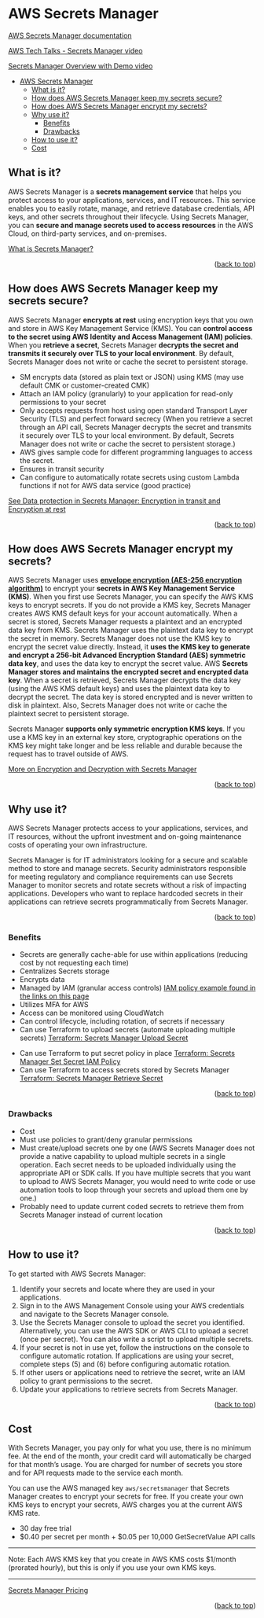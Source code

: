 # AWS Secrets Manager

[AWS Secrets Manager documentation](https://aws.amazon.com/secrets-manager/)

[AWS Tech Talks - Secrets Manager video](https://www.youtube.com/watch?v=Y3Gn_iP3FlE)

[Secrets Manager Overview with Demo video](https://www.youtube.com/watch?v=GwVWWn2ZKj0)

- [AWS Secrets Manager](#aws-secrets-manager)
  - [What is it?](#what-is-it)
  - [How does AWS Secrets Manager keep my secrets secure?](#how-does-aws-secrets-manager-keep-my-secrets-secure)
  - [How does AWS Secrets Manager encrypt my secrets?](#how-does-aws-secrets-manager-encrypt-my-secrets)
  - [Why use it?](#why-use-it)
    - [Benefits](#benefits)
    - [Drawbacks](#drawbacks)
  - [How to use it?](#how-to-use-it)
  - [Cost](#cost)

## What is it?

AWS Secrets Manager is a **secrets management service** that helps you protect access to your applications, services, and IT resources. This service enables you to easily rotate, manage, and retrieve database credentials, API keys, and other secrets throughout their lifecycle. Using Secrets Manager, you can **secure and manage secrets used to access resources** in the AWS Cloud, on third-party services, and on-premises.

[What is Secrets Manager?](https://docs.aws.amazon.com/secretsmanager/latest/userguide/intro.html)

<p align="right">(<a href="#aws-secrets-manager">back to top</a>)</p>

## How does AWS Secrets Manager keep my secrets secure?

AWS Secrets Manager **encrypts at rest** using encryption keys that you own and store in AWS Key Management Service (KMS). You can **control access to the secret using AWS Identity and Access Management (IAM) policies**. When you **retrieve a secret**, Secrets Manager **decrypts the secret and transmits it securely over TLS to your local environment**. By default, Secrets Manager does not write or cache the secret to persistent storage.

- SM encrypts data (stored as plain text or JSON) using KMS (may use default CMK or customer-created CMK)
- Attach an IAM policy (granularly) to your application for read-only permissions to your secret
- Only accepts requests from host using open standard Transport Layer Security (TLS) and perfect forward secrecy (When you retrieve a secret through an API call, Secrets Manager decrypts the secret and transmits it securely over TLS to your local environment. By default, Secrets Manager does not write or cache the secret to persistent storage.)
- AWS gives sample code for different programming languages to access the secret.
- Ensures in transit security
- Can configure to automatically rotate secrets using custom Lambda functions if not for AWS data service (good practice)

[See Data protection in Secrets Manager: Encryption in transit and Encryption at rest](https://docs.aws.amazon.com/secretsmanager/latest/userguide/data-protection.html)

<p align="right">(<a href="#aws-secrets-manager">back to top</a>)</p>

## How does AWS Secrets Manager encrypt my secrets?

AWS Secrets Manager uses [**envelope encryption (AES-256 encryption algorithm)**](https://docs.aws.amazon.com/kms/latest/developerguide/concepts.html#enveloping) to encrypt your **secrets in AWS Key Management Service (KMS)**.
When you first use Secrets Manager, you can specify the AWS KMS keys to encrypt secrets. If you do not provide a KMS key, Secrets Manager creates AWS KMS default keys for your account automatically. When a secret is stored, Secrets Manager requests a plaintext and an encrypted data key from KMS. Secrets Manager uses the plaintext data key to encrypt the secret in memory. Secrets Manager does not use the KMS key to encrypt the secret value directly. Instead, it **uses the KMS key to generate and encrypt a 256-bit Advanced Encryption Standard (AES) symmetric data key**, and uses the data key to encrypt the secret value. AWS **Secrets Manager stores and maintains the encrypted secret and encrypted data key**. When a secret is retrieved, Secrets Manager decrypts the data key (using the AWS KMS default keys) and uses the plaintext data key to decrypt the secret. The data key is stored encrypted and is never written to disk in plaintext. Also, Secrets Manager does not write or cache the plaintext secret to persistent storage.

Secrets Manager **supports only symmetric encryption KMS keys**. If you use a KMS key in an external key store, cryptographic operations on the KMS key might take longer and be less reliable and durable because the request has to travel outside of AWS.

[More on Encryption and Decryption with Secrets Manager](https://docs.aws.amazon.com/secretsmanager/latest/userguide/security-encryption.html)

<p align="right">(<a href="#aws-secrets-manager">back to top</a>)</p>

## Why use it?

AWS Secrets Manager protects access to your applications, services, and IT resources, without the upfront investment and on-going maintenance costs of operating your own infrastructure.

Secrets Manager is for IT administrators looking for a secure and scalable method to store and manage secrets. Security administrators responsible for meeting regulatory and compliance requirements can use Secrets Manager to monitor secrets and rotate secrets without a risk of impacting applications. Developers who want to replace hardcoded secrets in their applications can retrieve secrets programmatically from Secrets Manager.

<p align="right">(<a href="#aws-secrets-manager">back to top</a>)</p>

### Benefits

- Secrets are generally cache-able for use within applications (reducing cost by not requesting each time)
- Centralizes Secrets storage
- Encrypts data
- Managed by IAM (granular access controls) [IAM policy example found in the links on this page](https://docs.aws.amazon.com/secretsmanager/latest/userguide/infrastructure-security.html)
- Utilizes MFA for AWS
- Access can be monitored using CloudWatch
- Can control lifecycle, including rotation, of secrets if necessary
- Can use Terraform to upload secrets (automate uploading multiple secrets) [Terraform: Secrets Manager Upload Secret](https://registry.terraform.io/providers/hashicorp/aws/latest/docs/resources/secretsmanager_secret)
<!--
secrets.tfvars file:
```
secrets = [
  {
    name  = "secret1"
    value = "value1"
  },
  {
    name  = "secret2"
    value = "value2"
  },
  ...
]
```
Terraform automation script:
```hcl
provider "aws" {
  region = "us-west-2"  # Update with your desired AWS region
}

variable "secrets" {
  type = list(object({
    name  = string
    value = string
  }))
  description = "List of secrets to upload"
}

resource "aws_secretsmanager_secret" "my_secret" {
  count = length(var.secrets)

  name = var.secrets[count.index].name
}

resource "aws_secretsmanager_secret_version" "my_secret_version" {
  count       = length(var.secrets)
  secret_id   = aws_secretsmanager_secret.my_secret[count.index].id
  secret_string = var.secrets[count.index].value
}
```
`terraform init`

`terraform apply -var-file="secrets.tfvars"`

OR

Secrets file:
```json
[
  {
    "name": "secret1",
    "value": "value1"
  },
  {
    "name": "secret2",
    "value": "value2"
  },
  ...
]
```
AWS CLI script:
```bash
#!/bin/bash

SECRETS_FILE="secrets.json"

# Read the secrets from the JSON file
secrets=$(cat "${SECRETS_FILE}")

# Loop through each secret and upload to Secrets Manager
for row in $(echo "${secrets}" | jq -c '.[]'); do
  name=$(echo "${row}" | jq -r '.name')
  value=$(echo "${row}" | jq -r '.value')

  aws secretsmanager create-secret --name "${name}" --secret-string "${value}"
done
```
-->
- Can use Terraform to put secret policy in place [Terraform: Secrets Manager Set Secret IAM Policy](https://registry.terraform.io/providers/hashicorp/aws/latest/docs/resources/secretsmanager_secret_policy)
- Can use Terraform to access secrets stored by Secrets Manager [Terraform: Secrets Manager Retrieve Secret](https://registry.terraform.io/providers/hashicorp/aws/latest/docs/data-sources/secretsmanager_secret)
<!--
```hcl
provider "aws" {
  region = "us-west-2"  # Update with your desired AWS region
}

data "aws_secretsmanager_secret" "my_secret" {
  name = "my-secret"  # Update with the name of your secret
}

output "secret_value" {
  value = data.aws_secretsmanager_secret.my_secret.secret_string
}
```
-->

<p align="right">(<a href="#aws-secrets-manager">back to top</a>)</p>

### Drawbacks

- Cost
- Must use policies to grant/deny granular permissions
- Must create/upload secrets one by one (AWS Secrets Manager does not provide a native capability to upload multiple secrets in a single operation. Each secret needs to be uploaded individually using the appropriate API or SDK calls. If you have multiple secrets that you want to upload to AWS Secrets Manager, you would need to write code or use automation tools to loop through your secrets and upload them one by one.)
- Probably need to update current coded secrets to retrieve them from Secrets Manager instead of current location

<p align="right">(<a href="#aws-secrets-manager">back to top</a>)</p>

## How to use it?

To get started with AWS Secrets Manager:

1. Identify your secrets and locate where they are used in your applications.
2. Sign in to the AWS Management Console using your AWS credentials and navigate to the Secrets Manager console.
3. Use the Secrets Manager console to upload the secret you identified. Alternatively, you can use the AWS SDK or AWS CLI to upload a secret (once per secret). You can also write a script to upload multiple secrets.
4. If your secret is not in use yet, follow the instructions on the console to configure automatic rotation. If applications are using your secret, complete steps (5) and (6) before configuring automatic rotation.
5. If other users or applications need to retrieve the secret, write an IAM policy to grant permissions to the secret.
6. Update your applications to retrieve secrets from Secrets Manager.

<p align="right">(<a href="#aws-secrets-manager">back to top</a>)</p>

## Cost

With Secrets Manager, you pay only for what you use, there is no minimum fee. At the end of the month, your credit card will automatically be charged for that month’s usage. You are charged for number of secrets you store and for API requests made to the service each month.

You can use the AWS managed key `aws/secretsmanager` that Secrets Manager creates to encrypt your secrets for free. If you create your own KMS keys to encrypt your secrets, AWS charges you at the current AWS KMS rate.

- 30 day free trial
- $0.40 per secret per month + $0.05 per 10,000 GetSecretValue API calls

---
Note: Each AWS KMS key that you create in AWS KMS costs $1/month (prorated hourly), but this is only if you use your own KMS keys.

---

[Secrets Manager Pricing](https://aws.amazon.com/secrets-manager/pricing/)

<p align="right">(<a href="#aws-secrets-manager">back to top</a>)</p>
